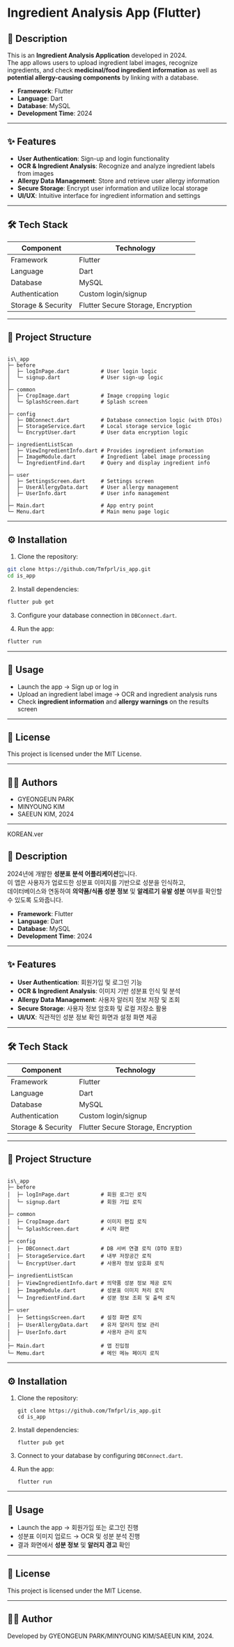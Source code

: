 # Ingredient Analysis App (Flutter)



## 📌 Description
This is an **Ingredient Analysis Application** developed in 2024.  
The app allows users to upload ingredient label images, recognize ingredients, and check **medicinal/food ingredient information** as well as **potential allergy-causing components** by linking with a database.  

- **Framework**: Flutter  
- **Language**: Dart  
- **Database**: MySQL  
- **Development Time**: 2024  

---

## ✨ Features
- **User Authentication**: Sign-up and login functionality  
- **OCR & Ingredient Analysis**: Recognize and analyze ingredient labels from images  
- **Allergy Data Management**: Store and retrieve user allergy information  
- **Secure Storage**: Encrypt user information and utilize local storage  
- **UI/UX**: Intuitive interface for ingredient information and settings  

---

## 🛠️ Tech Stack
| Component         | Technology                       |
|-------------------|----------------------------------|
| Framework         | Flutter                          |
| Language          | Dart                             |
| Database          | MySQL                            |
| Authentication    | Custom login/signup              |
| Storage & Security| Flutter Secure Storage, Encryption |

---

## 📂 Project Structure
```

is\_app
├─ before
│  ├─ logInPage.dart          # User login logic
│  └─ signup.dart             # User sign-up logic
│
├─ common
│  ├─ CropImage.dart          # Image cropping logic
│  └─ SplashScreen.dart       # Splash screen
│
├─ config
│  ├─ DBConnect.dart          # Database connection logic (with DTOs)
│  ├─ StorageService.dart     # Local storage service logic
│  └─ EncryptUser.dart        # User data encryption logic
│
├─ ingredientListScan
│  ├─ ViewIngredientInfo.dart # Provides ingredient information
│  ├─ ImageModule.dart        # Ingredient label image processing
│  └─ IngredientFind.dart     # Query and display ingredient info
│
├─ user
│  ├─ SettingsScreen.dart     # Settings screen
│  ├─ UserAllergyData.dart    # User allergy management
│  ├─ UserInfo.dart           # User info management
│
├─ Main.dart                  # App entry point
└─ Menu.dart                  # Main menu page logic

````

---

## ⚙️ Installation
1. Clone the repository:
```bash
git clone https://github.com/Tmfprl/is_app.git
cd is_app
````

2. Install dependencies:

```bash
flutter pub get
```

3. Configure your database connection in `DBConnect.dart`.

4. Run the app:

```bash
flutter run
```

---

## 🚀 Usage

* Launch the app → Sign up or log in
* Upload an ingredient label image → OCR and ingredient analysis runs
* Check **ingredient information** and **allergy warnings** on the results screen

---

## 📜 License

This project is licensed under the MIT License.

---

## 👩‍💻 Authors

* GYEONGEUN PARK
* MINYOUNG KIM
* SAEEUN KIM, 2024

---
KOREAN.ver


## 📌 Description
2024년에 개발한 **성분표 분석 어플리케이션**입니다.  
이 앱은 사용자가 업로드한 성분표 이미지를 기반으로 성분을 인식하고,  
데이터베이스와 연동하여 **의약품/식품 성분 정보** 및 **알레르기 유발 성분** 여부를 확인할 수 있도록 도와줍니다.  


- **Framework**: Flutter  
- **Language**: Dart  
- **Database**: MySQL  
- **Development Time**: 2024  

---

## ✨ Features
- **User Authentication**: 회원가입 및 로그인 기능  
- **OCR & Ingredient Analysis**: 이미지 기반 성분표 인식 및 분석  
- **Allergy Data Management**: 사용자 알러지 정보 저장 및 조회  
- **Secure Storage**: 사용자 정보 암호화 및 로컬 저장소 활용  
- **UI/UX**: 직관적인 성분 정보 확인 화면과 설정 화면 제공  

---

## 🛠️ Tech Stack
| Component         | Technology            |
|-------------------|-----------------------|
| Framework         | Flutter               |
| Language          | Dart                  |
| Database          | MySQL                 |
| Authentication    | Custom login/signup   |
| Storage & Security| Flutter Secure Storage, Encryption |

---

## 📂 Project Structure
```

is\_app
├─ before
│  ├─ logInPage.dart          # 회원 로그인 로직
│  └─ signup.dart             # 회원 가입 로직
│
├─ common
│  ├─ CropImage.dart          # 이미지 편집 로직
│  └─ SplashScreen.dart       # 시작 화면
│
├─ config
│  ├─ DBConnect.dart          # DB 서버 연결 로직 (DTO 포함)
│  ├─ StorageService.dart     # 내부 저장공간 로직
│  └─ EncryptUser.dart        # 사용자 정보 암호화 로직
│
├─ ingredientListScan
│  ├─ ViewIngredientInfo.dart # 의약품 성분 정보 제공 로직
│  ├─ ImageModule.dart        # 성분표 이미지 처리 로직
│  └─ IngredientFind.dart     # 성분 정보 조회 및 출력 로직
│
├─ user
│  ├─ SettingsScreen.dart     # 설정 화면 로직
│  ├─ UserAllergyData.dart    # 유저 알러지 정보 관리
│  ├─ UserInfo.dart           # 사용자 관리 로직
│
├─ Main.dart                  # 앱 진입점
└─ Memu.dart                  # 메인 메뉴 페이지 로직

````

---

## ⚙️ Installation
1. Clone the repository:
   ````
   git clone https://github.com/Tmfprl/is_app.git
   cd is_app
   ````

2. Install dependencies:

   ````
   flutter pub get
   ````
3. Connect to your database by configuring `DBConnect.dart`.
4. Run the app:

   ````
   flutter run
   ````

---

## 🚀 Usage

* Launch the app → 회원가입 또는 로그인 진행
* 성분표 이미지 업로드 → OCR 및 성분 분석 진행
* 결과 화면에서 **성분 정보** 및 **알러지 경고** 확인

---

## 📜 License

This project is licensed under the MIT License.

---

## 👩‍💻 Author

Developed by GYEONGEUN PARK/MINYOUNG KIM/SAEEUN KIM, 2024.

